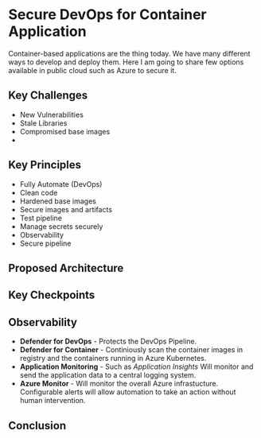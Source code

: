 # Secure DevOps for Container Application

Container-based applications are the thing today. We have many different ways to develop and deploy them. Here I am going to share few options available in public cloud such as Azure to secure it. 

## Key Challenges
- New Vulnerabilities
- Stale Libraries
- Compromised base images
-  

## Key Principles 
- Fully Automate (DevOps)
- Clean code
- Hardened base images
- Secure images and artifacts
- Test pipeline 
- Manage secrets securely
- Observability 
- Secure pipeline 

## Proposed Architecture 


## Key Checkpoints

## Observability 
- **Defender for DevOps** - Protects the DevOps Pipeline. 
- **Defender for Container** - Continiously scan the container images in registry and the containers running in Azure Kubernetes.
- **Application Monitoring** - Such as *Application Insights* Will monitor and send the application data to a central logging system.
- **Azure Monitor** - Will monitor the overall Azure infrastucture. Configurable alerts will allow automation to take an action without human intervention.   
## Conclusion
